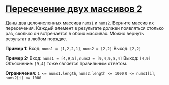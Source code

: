 # [Пересечение двух массивов 2](https://solvit.space/coding/2935)

Даны два целочисленных массива `nums1` и `nums2`. Верните массив их пересечения.
Каждый элемент в результате должен появляться столько раз, сколько он встречается в обоих массивах.
Можно вернуть результат в любом порядке.

**Пример 1:**
Вход:
`nums1 = [1,2,2,1]`, `nums2 = [2,2]`
Выход:
`[2,2]`

**Пример 2:**
Вход:
`nums1 = [4,9,5]`, `nums2 = [9,4,9,8,4]`
Выход:
`[4,9]`
Объяснение: `[9,4]` тоже является правильным ответом.

**Ограничения:**
`1 <= nums1.length`, `nums2.length <= 1000`
`0 <= nums1[i]`, `nums2[i] <= 1000`